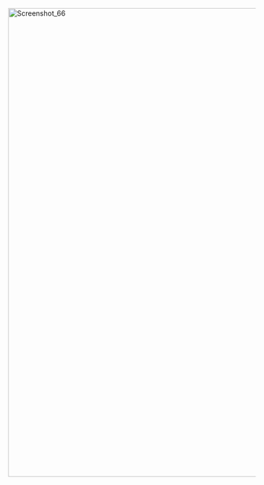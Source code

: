 <img width="954" alt="Screenshot_66" src="https://github.com/user-attachments/assets/383d4b87-0c26-42a2-9e3f-2d984b08e395" />
